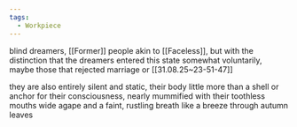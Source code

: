 ```yaml
---
tags:
  - Workpiece
---
```

blind dreamers,
[[Former]] people akin to [[Faceless]], but with the distinction that the dreamers entered this state somewhat voluntarily, maybe those that rejected marriage or [[31.08.25~23-51-47]]

they are also entirely silent and static, their body little more than a shell or anchor for their consciousness, nearly mummified with their toothless mouths wide agape and a faint, rustling breath like a breeze through autumn leaves